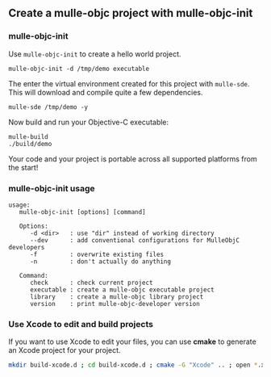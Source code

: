 <!-- [comment]: <> (DO NOT EDIT THIS FILE. EDIT THE TEMPLATE "templates/INIT.md.scion") -->
## Create a mulle-objc project with mulle-objc-init

### mulle-objc-init

Use `mulle-objc-init` to create a hello world project.


```
mulle-objc-init -d /tmp/demo executable
```

The enter the virtual environment created for this project with `mulle-sde`.
This will download and compile quite a few dependencies.

```
mulle-sde /tmp/demo -y
```

Now build and run your Objective-C executable:

```
mulle-build
./build/demo
```

Your code and your project is portable across all supported
platforms from the start!


### mulle-objc-init usage

```
usage:
   mulle-objc-init [options] [command]

   Options:
      -d <dir>   : use "dir" instead of working directory
      --dev      : add conventional configurations for MulleObjC developers
      -f         : overwrite existing files
      -n         : don't actually do anything

   Command:
      check      : check current project
      executable : create a mulle-objc executable project
      library    : create a mulle-objc library project
      version    : print mulle-objc-developer version
```

### Use Xcode to edit and build projects

If you want to use Xcode to edit your files, you can use **cmake** to generate
an Xcode project for your project.

```bash
mkdir build-xcode.d ; cd build-xcode.d ; cmake -G "Xcode" .. ; open *.xcodeproj
```

